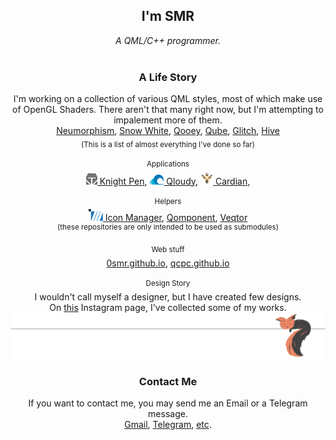<div align="center">

<h2><b>I'm SMR</b></h2>
<i>A QML/C++ programmer.</i><br><br>
<h3>A Life Story</h3>
I'm working on a collection of various QML styles,
most of which make use of OpenGL Shaders.
There aren't that many right now, but I'm attempting to impalement more of them.<br>
<a href="https://github.com/0smr/neumorphism">Neumorphism</a>,
<a href="https://github.com/0smr/snow-white">Snow White</a>,
<a href="https://github.com/0smr/qooey">Qooey</a>,
<a href="https://github.com/0smr/qube">Qube</a>,
<a href="https://github.com/0smr/glitch">Glitch</a>,
<a href="https://github.com/0smr/hive">Hive</a><br>
<sub>(This is a list of almost everything I've done so far)</sub>
<br><br>
<sup>Applications</sup><br>
<a href="https://github.com/0smr/knight-pen">
<img src="logo/knight-pen.svg" width="18px"> Knight Pen</a>,
<a href="https://github.com/0smr/qloudy">
<img src="logo/qloudy.svg" width="23px"> Qloudy</a>,
<a href="https://github.com/0smr/cardian">
<img src="logo/cardian.svg" width="20px"> Cardian</a>,<br><br>
<sup>Helpers</sup><br>
<a href="https://github.com/0smr/icon-manager">
<img src="logo/icon-manager.svg" width="23px"> Icon Manager</a>,
<a href="https://github.com/0smr/qomponent">Qomponent</a>,
<a href="https://github.com/0smr/veqtor">Veqtor</a><br>
<sup>(these repositories are only intended to be used as submodules)</sup>
<br><br>
<sup>Web stuff</sup><br>
<a href="https://0smr.github.io">0smr.github.io</a>,
<a href="https://qcpc.github.io">qcpc.github.io</a>
<br><br>
<sup>Design Story</sup><br>
I wouldn't call myself a designer, but I have created few designs.<br>
On <a href="https://www.instagram.com/one.red.little.fish">this</a>
Instagram page, I've collected some of my works.
<img src="logo/sleeping-fox.svg">
<h3>Contact Me</h3>
If you want to contact me, you may send me an Email or a Telegram message.<br>
<a href="mailto:seyyedmortezarazavi76@gmail.com">Gmail</a>,
<a href="s_m_r0.t.me">Telegram</a>,
<a href="https://0smr.github.io#contactMe">etc</a>.
</div>
